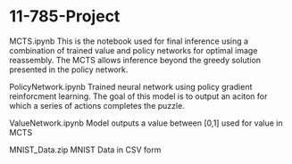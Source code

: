 # 11-785-Project

MCTS.ipynb
This is the notebook used for final inference using a combination of trained value and policy networks for optimal image reassembly. The MCTS allows inference beyond the greedy solution presented in the policy network.

PolicyNetwork.ipynb
Trained neural network using policy gradient reinforcment learning. The goal of this model is to output an aciton for which a series of actions completes the puzzle.

ValueNetwork.ipynb
Model outputs a value between [0,1] used for value in MCTS

MNIST_Data.zip
MNIST Data in CSV form
